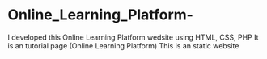 # Online_Learning_Platform-
I developed this Online Learning Platform wedsite using HTML, CSS, PHP It is an tutorial page (Online Learning Platform)
This is an static website

